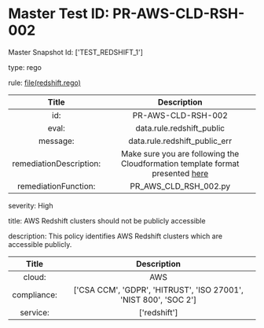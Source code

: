 



# Master Test ID: PR-AWS-CLD-RSH-002


Master Snapshot Id: ['TEST_REDSHIFT_1']

type: rego

rule: [file(redshift.rego)]  
  
  
  
  

|Title|Description|
| :---: | :---: |
|id: |PR-AWS-CLD-RSH-002|
|eval: |data.rule.redshift_public|
|message: |data.rule.redshift_public_err|
|remediationDescription: |Make sure you are following the Cloudformation template format presented <a href='https://docs.aws.amazon.com/AWSCloudFormation/latest/UserGuide/aws-resource-redshift-cluster.html' target='_blank'>here</a>|
|remediationFunction: |PR_AWS_CLD_RSH_002.py|


severity: High

title: AWS Redshift clusters should not be publicly accessible

description: This policy identifies AWS Redshift clusters which are accessible publicly.  
  
  

|Title|Description|
| :---: | :---: |
|cloud: |AWS|
|compliance: |['CSA CCM', 'GDPR', 'HITRUST', 'ISO 27001', 'NIST 800', 'SOC 2']|
|service: |['redshift']|



[file(redshift.rego)]: https://github.com/prancer-io/prancer-compliance-test/tree/master/aws/cloud/redshift.rego
